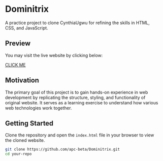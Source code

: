 # Dominitrix

A practice project to clone CynthiaUgwu for refining the skills in HTML, CSS, and JavaScript.

## Preview

You may visit the live website by clicking below:

[CLICK ME](https://apc-beta.github.io/Dominitrix/)

## Motivation

The primary goal of this project is to gain hands-on experience in web development by replicating the structure, styling, and functionality of original website. It serves as a learning exercise to understand how various web technologies work together.

## Getting Started

Clone the repository and open the `index.html` file in your browser to view the cloned website.

```bash
git clone https://github.com/apc-beta/Dominitrix.git
cd your-repo
